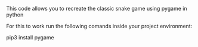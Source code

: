 This code allows you to recreate the classic snake game using pygame in python


For this to work run the following comands inside your project environment:

pip3 install pygame
